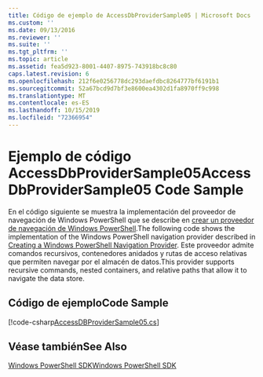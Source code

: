 ```yaml
---
title: Código de ejemplo de AccessDbProviderSample05 | Microsoft Docs
ms.custom: ''
ms.date: 09/13/2016
ms.reviewer: ''
ms.suite: ''
ms.tgt_pltfrm: ''
ms.topic: article
ms.assetid: fea5d923-8001-4407-8975-743918bc8c80
caps.latest.revision: 6
ms.openlocfilehash: 212f6e0256778dc293daefdbc8264777bf6191b1
ms.sourcegitcommit: 52a67bcd9d7bf3e8600ea4302d1fa8970ff9c998
ms.translationtype: MT
ms.contentlocale: es-ES
ms.lasthandoff: 10/15/2019
ms.locfileid: "72366954"
---
```

# <a name="accessdbprovidersample05-code-sample"></a><span data-ttu-id="d2251-102">Ejemplo de código AccessDbProviderSample05</span><span class="sxs-lookup"><span data-stu-id="d2251-102">AccessDbProviderSample05 Code Sample</span></span>

<span data-ttu-id="d2251-103">En el código siguiente se muestra la implementación del proveedor de navegación de Windows PowerShell que se describe en [crear un proveedor de navegación de Windows PowerShell](./creating-a-windows-powershell-navigation-provider.md).</span><span class="sxs-lookup"><span data-stu-id="d2251-103">The following code shows the implementation of the Windows PowerShell navigation provider described in [Creating a Windows PowerShell Navigation Provider](./creating-a-windows-powershell-navigation-provider.md).</span></span> <span data-ttu-id="d2251-104">Este proveedor admite comandos recursivos, contenedores anidados y rutas de acceso relativas que permiten navegar por el almacén de datos.</span><span class="sxs-lookup"><span data-stu-id="d2251-104">This provider supports recursive commands, nested containers, and relative paths that allow it to navigate the data store.</span></span>

## <a name="code-sample"></a><span data-ttu-id="d2251-105">Código de ejemplo</span><span class="sxs-lookup"><span data-stu-id="d2251-105">Code Sample</span></span>

[!code-csharp[AccessDBProviderSample05.cs](../../../../powershell-sdk-samples/SDK-2.0/csharp/AccessDBProviderSample05/AccessDBProviderSample05.cs#L11-L1960 "AccessDBProviderSample05.cs")]

## <a name="see-also"></a><span data-ttu-id="d2251-106">Véase también</span><span class="sxs-lookup"><span data-stu-id="d2251-106">See Also</span></span>

[<span data-ttu-id="d2251-107">Windows PowerShell SDK</span><span class="sxs-lookup"><span data-stu-id="d2251-107">Windows PowerShell SDK</span></span>](../windows-powershell-reference.md)
